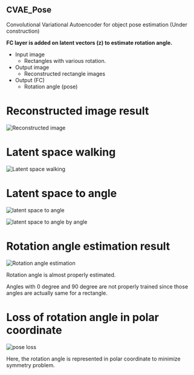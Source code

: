 ## CVAE_Pose
Convolutional Variational Autoencoder for object pose estimation (Under construction)

**FC layer is added on latent vectors (z) to estimate rotation angle.**

* Input image
  * Rectangles with various rotation.
* Output image
  * Reconstructed rectangle images
* Output (FC)
  * Rotation angle (pose)

# Reconstructed image result
![Reconstructed image](https://github.com/peytonhong/CVAE_Pose/blob/master/cvae.gif)

# Latent space walking
![Latent space walking](https://github.com/peytonhong/CVAE_Pose/blob/master/results/PMLR_epoch_300.jpg)

# Latent space to angle
![latent space to angle](https://github.com/peytonhong/CVAE_Pose/blob/master/results/scattered_z.png)

![latent space to angle by angle](https://github.com/peytonhong/CVAE_Pose/blob/master/results/scattered_z_by_angle.png)

# Rotation angle estimation result
![Rotation angle estimation](https://github.com/peytonhong/CVAE_Pose/blob/master/results/pose_result.png)

Rotation angle is almost properly estimated. 

Angles with 0 degree and 90 degree are not properly trained since those angles are actually same for a rectangle.

# Loss of rotation angle in polar coordinate
![pose loss](https://github.com/peytonhong/CVAE_Pose/blob/master/pose_loss.gif)

Here, the rotation angle is represented in polar coordinate to minimize symmetry problem.
